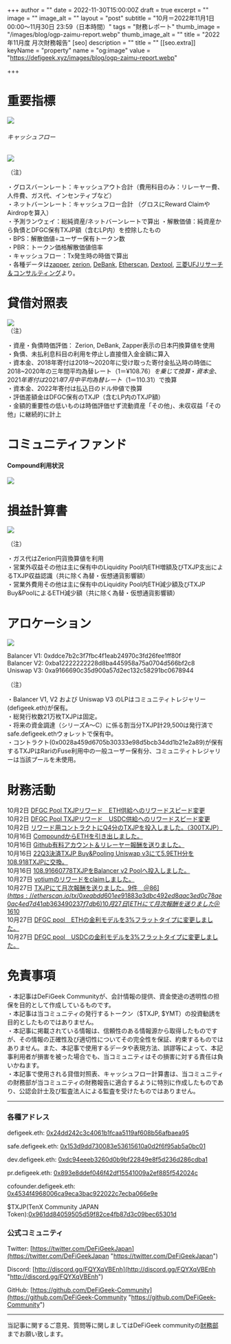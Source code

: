 +++
author = ""
date = 2022-11-30T15:00:00Z
draft = true
excerpt = ""
image = ""
image_alt = ""
layout = "post"
subtitle = "10月＝2022年11月1日 00:00～11月30日 23:59（日本時間）"
tags = "財務レポート"
thumb_image = "/images/blog/ogp-zaimu-report.webp"
thumb_image_alt = ""
title = "2022年11月度 月次財務報告"
[seo]
description = ""
title = ""
[[seo.extra]]
keyName = "property"
name = "og:image"
value = "https://defigeek.xyz/images/blog/ogp-zaimu-report.webp"

+++
# 重要指標

![](/images/blog/22101.PNG)

###### キャッシュフロー

![](/images/blog/22103.PNG)

（注）

・グロスバーンレート：キャッシュアウト合計（費用科目のみ：リレーヤー費、人件費、ガス代、インセンティブなど）  
・ネットバーンレート：キャッシュフロー合計 （グロスにReward ClaimやAirdropを算入）  
・予測ランウェイ：総純資産/ネットバーンレートで算出 ・解散価値：純資産から負債とDFGC保有TXJP額（含むLP内）を控除したもの  
・BPS：解散価値÷ユーザー保有トークン数  
・PBR：トークン価格解散価値倍率  
・キャッシュフロー：Tx発生時の時価で算出  
・各種データは[zapper](https://t.co/lzLYnn8VGj?amp=1), [zerion](https://app.zerion.io/), [DeBank](https://debank.com/), [Etherscan](https://etherscan.io/), [Dextool](https://www.dextools.io/app/ether/pair-explorer/0xa9166690c35d900a57d2ec132c58291bc0678944), [三菱UFJリサーチ＆コンサルティング](http://www.murc-kawasesouba.jp/fx/lastmonth.php)より。

# 

# 貸借対照表

![](/images/blog/22104.PNG)  
（注）

・資産・負債時価評価： Zerion, DeBank, Zapper表示の日本円換算値を使用  
・負債、未払利息科目の利用を停止し直接借入金金額に算入  
・資本金、2018年寄付は2018～2020年に受け取った寄付金払込時の時価に2018\~2020年の三年間平均為替レート（$1＝¥108.76）を乗じて換算  
・資本金、2021年寄付は2021年7月中平均為替レート（$1＝110.31）で換算  
・資本金、2022年寄付は払込日のドル仲値で換算  
・評価差額金はDFGC保有のTXJP（含むLP内のTXJP額）  
・金額的重要性の低いものは時価評価せず流動資産「その他」、未収収益「その他」に継続的に計上

# 

# コミュニティファンド

#### **Compound利用状況**

![](/images/blog/22102.PNG)

# 

# 損益計算書

![](/images/blog/22105-1.PNG)

（注）

・ガス代はZerion円貨換算値を利用  
・営業外収益その他は主に保有中のLiquidity Pool内ETH増額及びTXJP支出によるTXJP収益認識（共に除く為替・仮想通貨影響額）  
・営業外費用その他は主に保有中のLiquidity Pool内ETH減少額及びTXJP Buy&PoolによるETH減少額（共に除く為替・仮想通貨影響額）

# 

# アロケーション

![](/images/blog/22106.PNG)

Balancer V1: 0xddce7b2c3f7fbc4f1eab24970c3fd26fee1ff80f  
Balancer V2: 0xba12222222228d8ba445958a75a0704d566bf2c8  
Uniswap V3: 0xa9166690c35d900a57d2ec132c58291bc0678944

（注）

・Balancer V1, V2 および Uniswap V3 のLPはコミュニティトレジャリー (defigeek.eth)が保有。  
・総発行枚数21万枚TXJPは固定。  
・将来の資金調達（シリーズA～C）に係る割当分TXJP計29,500は発行済でsafe.defigeek.ethウォレットで保有中。  
・コントラクト(0x0028a459d6705b30333e98d5bcb34dd1b21e2a89)が保有するTXJPはRariのFuse利用中の一般ユーザー保有分、コミュニティトレジャリーは当該プールを未使用。

# 

# 財務活動

10月2日	[DFGC Pool TXJPリワード　ETH供給へのリワードスピード変更](https://etherscan.io/tx/0x6cd34fd146df8e305e79d40a98c742ca5848ce172c18ccf2df541d14ca9ade4d)  
10月2日	[DFGC Pool TXJPリワード　USDC供給へのリワードスピード変更](https://etherscan.io/tx/0x571ad46eb9632f5c823ea604f1dadeeac5c5fc42a0a68a8ce7ff70188b32300a)  
10月2日	[リワード用コントラクトにQ4分のTXJPを投入しました。（300TXJP）](https://etherscan.io/tx/0xad91894d819e92bd7f4ad30e6c6c0ce2c6bd6d2b1a74e8173437539a670e4e32)  
10月16日	[CompoundからETHを引き出しました。](https://etherscan.io/tx/0xe1169f4f67c8cecff9482980c9a76ae20f198cb2cf53f22c88f2234eb1ab5c7b)  
10月16日	[Github有料アカウント＆リレーヤー報酬を送りました。](https://etherscan.io/tx/0x4684915ac1ec8ffa5842289daee3a37386fa5c2e62faebb621b050057941660c)  
10月16日	[22Q3決済TXJP Buy&Pooling Uniswap v3にて5.9ETH分を108.918TXJPに交換。](https://etherscan.io/tx/0x3192d6620e4c2cddb99ee5060a8790783d0bcbec1bae96018c5ecec0e94b756e)  
10月16日	[108.91660778TXJPをBalancer v2 Poolへ投入しました。](https://etherscan.io/tx/0xbebe207d45ed8c0e37c2630a54276e7d817128a52f1cd493bd4499b39b57f2bf)  
10月27日	[votiumのリワードをclaimしました。](https://etherscan.io/tx/0x248d5e3957a816a67c357de8626202cd4563365ce619a0360c7b051d29a28672)  
10月27日	[TXJPにて月次報酬を送りました。9件　＠$86](https://etherscan.io/tx/0xeabdd601ee91883a3dbc492ed8aac3ed0c78ae0ac4ed7d41ab363490237f7db6)  
10月27日	[ETHにて月次報酬を送りました　＠$1610 ](https://etherscan.io/tx/0xefff586089765f9686aae7710181b414b4c6eccaf6a635d5f5dcd33e1c551ceb)  
10月27日	[DFGC pool　ETHの金利モデルを3%フラットタイプに変更しました。](https://etherscan.io/tx/0x624db3f54bccd85fff82c4fb2d5fbec1ecfabd3b2618437f5e9f7f5b6086e9f7)  
10月27日	[DFGC pool　USDCの金利モデルを3%フラットタイプに変更しました。](https://etherscan.io/tx/0xb151420a823e84f374c3690a42047f37d3d26307093790ade09d823526659c3d)

# 

# 免責事項

・本記事はDeFiGeek Communityが、会計情報の提供、資金使途の透明性の担保を目的として作成しているものです。  
・本記事は当コミュニティの発行するトークン（$TXJP, $YMT）の投資勧誘を目的としたものではありません。  
・本記事に掲載されている情報は、信頼性のある情報源から取得したものですが、その情報の正確性及び適切性についてその完全性を保証、約束するものではありません。また、本記事で使用するデータや表現方法、誤謬等によって、本記事利用者が損害を被った場合でも、当コミュニティはその損害に対する責任は負いかねます。  
・本記事で使用される貸借対照表、キャッシュフロー計算書は、当コミュニティの財務部が当コミュニティの財務報告に適合するように特別に作成したものであり、公認会計士及び監査法人による監査を受けたものではありません。

***

### 各種アドレス

defigeek.eth: [0x24dd242c3c4061b1fcaa5119af608b56afbaea95](https://etherscan.io/address/0x24dd242c3c4061b1fcaa5119af608b56afbaea95)

safe.defigeek.eth: [0x153d9dd730083e53615610a0d2f6f95ab5a0bc01](https://etherscan.io/address/0x153d9dd730083e53615610a0d2f6f95ab5a0bc01)

dev.defigeek.eth: [0xdc94eeeb3260d0b9bf22849e8f5d236d286cdba1](https://etherscan.io/address/0xdc94eeeb3260d0b9bf22849e8f5d236d286cdba1)

pr.defigeek.eth: [0x893e8ddef046f42df15541009a2ef885f542024c](https://etherscan.io/address/0x893e8ddef046f42df15541009a2ef885f542024c)

cofounder.defigeek.eth: [0x4534f4968006ca9eca3bac922022c7ecba066e9e](https://etherscan.io/address/0x4534f4968006ca9eca3bac922022c7ecba066e9e)

$TXJP(TenX Community JAPAN Token):[0x961dd84059505d59f82ce4fb87d3c09bec65301d](https://etherscan.io/token/0x961dd84059505d59f82ce4fb87d3c09bec65301d)

### 公式コミュニティ

Twitter: [https://twitter.com/DeFiGeekJapan](https://twitter.com/DeFiGeekJapan "https://twitter.com/DeFiGeekJapan")

Discord: [http://discord.gg/FQYXqVBEnh](http://discord.gg/FQYXqVBEnh "http://discord.gg/FQYXqVBEnh")

GitHub: [https://github.com/DeFiGeek-Community](https://github.com/DeFiGeek-Community "https://github.com/DeFiGeek-Community")

***

当記事に関するご意見、質問等に関しましてはDeFiGeek communityの[財務部](https://discord.gg/CkM2cyTz8N)までお願い致します。